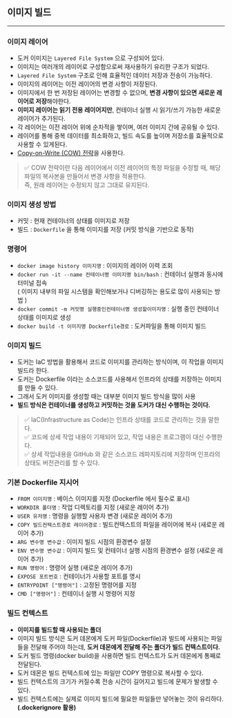 ## 이미지 빌드

-------

### 이미지 레이어

- 도커 이미지는 `Layered File System` 으로 구성되어 있다. 
- 이미지는 여러개의 레이어로 구성함으로써 재사용하기 유리한 구조가 되었다. 
- `Layered File System` 구조로 인해 효율적인 데이터 저장과 전송이 가능하다. 
- 이미지의 레이어는 이전 레이어의 변경 사항이 저장된다.
- 이미지에서 한 번 저장된 레이어는 변경할 수 없으며, **변경 사항이 있으면 새로운 레이어로 저장**해야한다. 
- **이미지 레이어는 읽기 전용 레이어지만**, 컨테이너 실행 시 읽기/쓰기 가능한 새로운 레이어가 추가된다.
- 각 레이어는 이전 레이어 위에 순차적을 쌓이며, 여러 이미지 간에 공유될 수 있다.
- 레이어를 통해 중복 데이터를 최소화하고, 빌드 속도를 높이며 저장소를 효율적으로 사용할 수 있게된다.
- <u>Copy-on-Write (COW) 전략</u>을 사용한다.

> ✅ COW 전략이란 다음 레이어에서 이전 레이어의 특정 파일을 수정할 때, 
> 해당 파일의 복사본을 만들어서 변경 사항을 적용한다. <br>
> 즉, 원래 레이어는 수정되지 않고 그대로 유지된다.


### 이미지 생성 방법

- 커밋 : 현재 컨테이너의 상태를 이미지로 저장
- 빌드 : `Dockerfile` 을 통해 이미지를 저장 (커밋 방식을 기반으로 동작)

### 명령어

- `docker image history 이미지명` : 이미지의 레이어 이력 조회
- `docker run -it --name 컨테이너명 이미지명 bin/bash` : 컨테이너 실행과 동시에 터미널 접속 <br>
  ( 이미지 내부의 파일 시스템을 확인해보거나 디버깅하는 용도로 많이 사용되는 방법 )
- `docker commit -m 커밋명 실행중인컨테이너명 생성할이미지명` : 실행 중인 컨테이너 상태를 이미지로 생성
- `docker build -t 이미지명 Dockerfile경로` : 도커파일을 통해 이미지 빌드

### 이미지 빌드

- 도커는 IaC 방법을 활용해서 코드로 이미지를 관리하는 방식이며, 이 작업을 이미지 빌드라 한다.
- 도커는 Dockerfile 이라는 소스코드를 사용해서 인프라의 상태를 저장하는 이미지를 만들 수 있다.
- 그래서 도커 이미지를 생성할 때는 대부분 이미지 빌드 방식을 많이 사용
- **빌드 방식은 컨테이너를 생성하고 커밋하는 것을 도커가 대신 수행하는 것이다.**

> ✅ IaC(Infrastructure as Code)는 인프라 상태를 코드로 관리하는 것을 말한다. <br>
> ✅ 코드에 상세 작업 내용이 기재되어 있고, 작업 내용은 프로그램이 대신 수행한다. <br>
> ✅ 상세 작업내용을 GitHub 와 같은 소스코드 레파지토리에 저장하며 인프라의 상태도 버전관리를 할 수 있다.


### 기본 Dockerfile 지시어

- `FROM 이미지명` : 베이스 이미지를 지정 (Dockerfile 에서 필수로 표시)
- `WORKDIR 폴더명` : 작업 디렉토리를 지정 (새로운 레이어 추가)
- `USER 유저명` : 명령을 실행할 사용자 변경 (새로운 레이어 추가)
- `COPY 빌드컨텍스트경로 레이어경로` : 빌드컨텍스트의 파일을 레이어에 복사 (새로운 레이어 추가)
- `ARG 변수명 변수값` : 이미지 빌드 시점의 환경변수 설정
- `ENV 변수명 변수값` : 이미지 빌드 및 컨테이너 실행 시점의 환경변수 설정 (새로운 레이어 추가)
- `RUN 명령어` : 명령어 실행 (새로운 레이어 추가)
- `EXPOSE 포트번호` : 컨테이너가 사용할 포트를 명시
- `ENTRYPOINT ["명령어"]` : 고정된 명령어를 지정
- `CMD ["명령어"]` : 컨테이너 실행 시 명령어 지정

### 빌드 컨텍스트

- **이미지를 빌드할 때 사용되는 폴더**
- 이미지 빌드 방식은 도커 데몬에게 도커 파일(Dockerfile)과 빌드에 사용되는 파일들을 전달해 주어야 하는데, 
  **도커 데몬에게 전달해 주는 폴더가 빌드 컨텍스트이다.**
- 도커 빌드 명령(docker build)을 사용하면 빌드 컨텍스트가 도커 데몬에게 통째로 전달된다.
- 도커 데몬은 빌드 컨텍스트에 있는 파일만 COPY 명령으로 복사할 수 있다.
- 빌드 컨텍스트의 크기가 커질수록 전송 시간이 길어지고 빌드에 문제가 발생할 수 있다.
- 빌드 컨텍스트에는 실제로 이미지 빌드에 필요한 파일들만 넣어놓는 것이 유리하다. **(.dockerignore 활용)**




